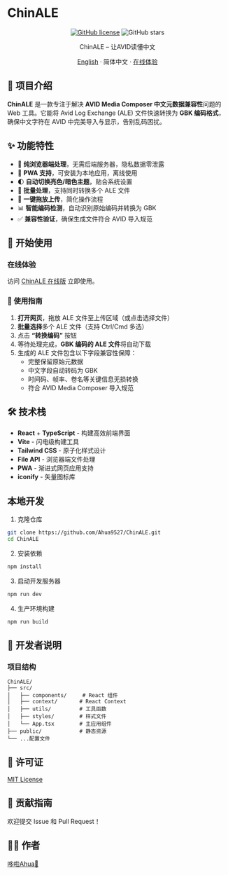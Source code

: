 # ChinALE

<div align="center">

[![GitHub license](https://img.shields.io/github/license/Ahua9527/ChinALE)](https://github.com/Ahua9527/ChinALE/blob/main/LICENSE)
![GitHub stars](https://img.shields.io/github/stars/Ahua9527/ChinALE)

ChinALE – 让AVID读懂中文

[English](./README.en.md) · 简体中文 · [在线体验](https://chinale.ahua.space)

</div>

## 📝 项目介绍

**ChinALE** 是一款专注于解决 **AVID Media Composer 中文元数据兼容性**问题的 Web 工具。它能将 Avid Log Exchange (ALE) 文件快速转换为 **GBK 编码格式**，确保中文字符在 AVID 中完美导入与显示，告别乱码困扰。

## ✨ 功能特性

- 🚀 **纯浏览器端处理**，无需后端服务器，隐私数据零泄露
- 📱 **PWA 支持**，可安装为本地应用，离线使用
- 🌓 **自动切换亮色/暗色主题**，贴合系统设置
- 🔄 **批量处理**，支持同时转换多个 ALE 文件
- 📂 **一键拖放上传**，简化操作流程
- 📊 **智能编码检测**，自动识别原始编码并转换为 GBK
- ✅ **兼容性验证**，确保生成文件符合 AVID 导入规范

## 🚀 开始使用

### 在线体验

访问 [ChinALE 在线版](https://chinale.ahua.space) 立即使用。

### 📖 使用指南

1. **打开网页**，拖放 ALE 文件至上传区域（或点击选择文件）
2. **批量选择**多个 ALE 文件（支持 Ctrl/Cmd 多选）
3. 点击 **“转换编码”** 按钮
4. 等待处理完成，**GBK 编码的 ALE 文件**将自动下载
5. 生成的 ALE 文件包含以下字段兼容性保障：
   - 完整保留原始元数据
   - 中文字段自动转码为 GBK
   - 时间码、帧率、卷名等关键信息无损转换
   - 符合 AVID Media Composer 导入规范

## 🛠️ 技术栈

- **React** + **TypeScript** - 构建高效前端界面
- **Vite** - 闪电级构建工具
- **Tailwind CSS** - 原子化样式设计
- **File API** - 浏览器端文件处理
- **PWA** - 渐进式网页应用支持
- **iconify** - 矢量图标库

## 本地开发


1. 克隆仓库
```bash
git clone https://github.com/Ahua9527/ChinALE.git
cd ChinALE
```

2. 安装依赖

```bash
npm install
```

3. 启动开发服务器

```bash
npm run dev
```

4. 生产环境构建
```bash
npm run build
```

## 🌈 开发者说明

### 项目结构

```
ChinALE/
├── src/
│   ├── components/     # React 组件
│   ├── context/       # React Context
│   ├── utils/         # 工具函数
│   ├── styles/        # 样式文件
│   └── App.tsx        # 主应用组件
├── public/            # 静态资源
└── ...配置文件
```


## 📃 许可证

[MIT License](LICENSE)

## 🤝 贡献指南

欢迎提交 Issue 和 Pull Request！

## 👨‍💻 作者

[哆啦Ahua🌱 ](https://github.com/Ahua9527)
